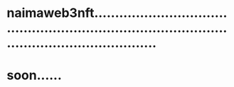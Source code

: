# naimaweb3nft.........................................................................................................................
# soon......
